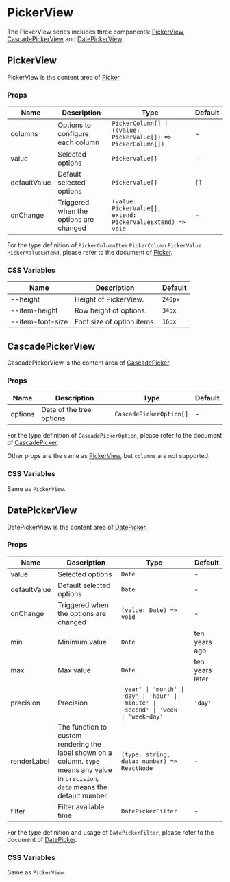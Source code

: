 # PickerView

The PickerView series includes three components: [PickerView](#pickerview), [CascadePickerView](#cascadepickerview) and [DatePickerView](#datepickerview).

## PickerView

PickerView is the content area of [Picker](./picker/#picker).

<code src="./demos/demo1.tsx"></code>

### Props

| Name         | Description                            | Type                                                           | Default |
| ------------ | -------------------------------------- | -------------------------------------------------------------- | ------- |
| columns      | Options to configure each column       | `PickerColumn[] \| ((value: PickerValue[]) => PickerColumn[])` | -       |
| value        | Selected options                       | `PickerValue[]`                                                | -       |
| defaultValue | Default selected options               | `PickerValue[]`                                                | `[]`    |
| onChange     | Triggered when the options are changed | `(value: PickerValue[], extend: PickerValueExtend) => void`    | -       |

For the type definition of `PickerColumnItem` `PickerColumn` `PickerValue` `PickerValueExtend`, please refer to the document of [Picker](./picker).

### CSS Variables

| Name             | Description                | Default |
| ---------------- | -------------------------- | ------- |
| --height         | Height of PickerView.      | `240px` |
| --item-height    | Row height of options.     | `34px`  |
| --item-font-size | Font size of option items. | `16px`  |

## CascadePickerView

CascadePickerView is the content area of [CascadePicker](./picker/#cascadepicker).

<code src="../cascade-picker-view/demos/demo1.tsx"></code>

### Props

| Name    | Description              | Type                    | Default |
| ------- | ------------------------ | ----------------------- | ------- |
| options | Data of the tree options | `CascadePickerOption[]` | -       |

For the type definition of `CascadePickerOption`, please refer to the document of [CascadePicker](./picker/#cascadepicker).

Other props are the same as [PickerView](#pickerview), but `columns` are not supported.

### CSS Variables

Same as `PickerView`.

## DatePickerView

DatePickerView is the content area of [DatePicker](./picker/#datepicker).

<code src="../date-picker-view/demos/demo1.tsx"></code>

<code src="../date-picker-view/demos/demo3.tsx"></code>

<code src="../date-picker-view/demos/demo2.tsx" debug></code>

### Props

| Name         | Description                                                                                                                          | Type                                                                                   | Default         |
| ------------ | ------------------------------------------------------------------------------------------------------------------------------------ | -------------------------------------------------------------------------------------- | --------------- |
| value        | Selected options                                                                                                                     | `Date`                                                                                 | -               |
| defaultValue | Default selected options                                                                                                             | `Date`                                                                                 | -               |
| onChange     | Triggered when the options are changed                                                                                               | `(value: Date) => void`                                                                | -               |
| min          | Minimum value                                                                                                                        | `Date`                                                                                 | ten years ago   |
| max          | Max value                                                                                                                            | `Date`                                                                                 | ten years later |
| precision    | Precision                                                                                                                            | `'year' \| 'month' \| 'day' \| 'hour' \| 'minute' \| 'second' \| 'week' \| 'week-day'` | `'day'`         |
| renderLabel  | The function to custom rendering the label shown on a column. `type` means any value in `precision`, `data` means the default number | `(type: string, data: number) => ReactNode`                                            | -               |
| filter       | Filter available time                                                                                                                | `DatePickerFilter`                                                                     | -               |

For the type definition and usage of `DatePickerFilter`, please refer to the document of [DatePicker](./picker#datepicker).

### CSS Variables

Same as `PickerView`.
